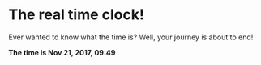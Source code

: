 # The real time clock!

Ever wanted to know what the time is? Well, your journey is about to end!

**The time is Nov 21, 2017, 09:49**